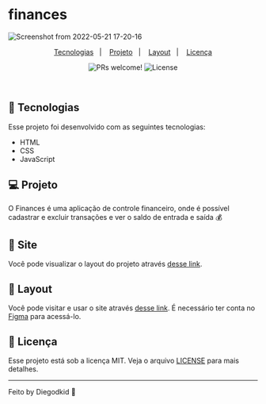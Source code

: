 # finances

![Screenshot from 2022-05-21 17-20-16](https://user-images.githubusercontent.com/90665510/169669416-5e721dbd-9ada-452c-ba4d-5f8e8b6fbf13.png)

<p align="center">
  <a href="#-tecnologias">Tecnologias</a>&nbsp;&nbsp;&nbsp;|&nbsp;&nbsp;&nbsp;
  <a href="#-projeto">Projeto</a>&nbsp;&nbsp;&nbsp;|&nbsp;&nbsp;&nbsp;
  <a href="#-layout">Layout</a>&nbsp;&nbsp;&nbsp;|&nbsp;&nbsp;&nbsp;
  <a href="#memo-licença">Licença</a>
</p>

<p align="center">
 <img src="https://img.shields.io/static/v1?label=PRs&message=welcome&color=49AA26&labelColor=000000" alt="PRs welcome!" />

  <img alt="License" src="https://img.shields.io/static/v1?label=license&message=MIT&color=49AA26&labelColor=000000">
</p>

<br>

## 🚀 Tecnologias

Esse projeto foi desenvolvido com as seguintes tecnologias:

- HTML
- CSS
- JavaScript

## 💻 Projeto

O Finances é uma aplicação de controle financeiro, onde é possível cadastrar e excluir transações e ver o saldo de entrada e saída 💰

##  Site

Você pode visualizar o layout do projeto através [desse link](https://finance.netlify.app/).

## 🔖 Layout

Você pode visitar e usar o site através [desse link](https://www.figma.com/file/7Vu9DzUaCZIV4nibzkjgB4/dev.finance%24-Maratona-Discover). É necessário ter conta no [Figma](https://figma.com) para acessá-lo.


## :memo: Licença

Esse projeto está sob a licença MIT. Veja o arquivo [LICENSE](LICENSE.md) para mais detalhes.

---

Feito by Diegodkid :wave: 
